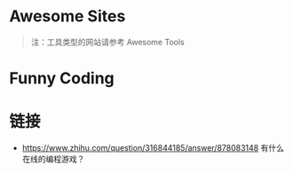 # Awesome Sites

> 注：工具类型的网站请参考 Awesome Tools

# Funny Coding

# 链接

- https://www.zhihu.com/question/316844185/answer/878083148 有什么在线的编程游戏？
